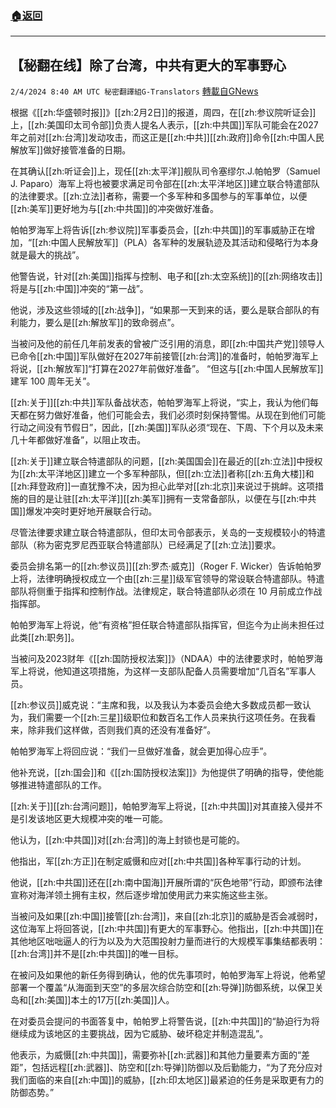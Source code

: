 ###  [:house:返回](README.md)
---


## 【秘翻在线】除了台湾，中共有更大的军事野心
`2/4/2024 8:40 AM UTC 秘密翻譯組G-Translators` [轉載自GNews](https://gnews.org/articles/2280105)

根据《[[zh:华盛顿时报]]》[[zh:2月2日]]的报道，周四，在[[zh:参议院听证会]]上，[[zh:美国印太司令部]]负责人提名人表示，[[zh:中共国]]军队可能会在2027年之前对[[zh:台湾]]发动攻击，而这正是[[zh:中共]][[zh:政府]]命令[[zh:中国人民解放军]]做好接管准备的日期。

在其确认[[zh:听证会]]上，现任[[zh:太平洋]]舰队司令塞缪尔.J.帕帕罗（Samuel J. Paparo）海军上将也被要求满足司令部在[[zh:太平洋地区]]建立联合特遣部队的法律要求。[[zh:立法]]者称，需要一个多军种和多国参与的军事单位，以便[[zh:美军]]更好地为与[[zh:中共国]]的冲突做好准备。

帕帕罗海军上将告诉[[zh:参议院]]军事委员会，[[zh:中共国]]的军事威胁正在增加，“[[zh:中国人民解放军]]（PLA）各军种的发展轨迹及其活动和侵略行为本身就是最大的挑战”。

他警告说，针对[[zh:美国]]指挥与控制、电子和[[zh:太空系统]]的[[zh:网络攻击]]将是与[[zh:中国]]冲突的“第一战”。

他说，涉及这些领域的[[zh:战争]]，“如果那一天到来的话，要么是联合部队的有利能力，要么是[[zh:解放军]]的致命弱点”。

当被问及他的前任几年前发表的曾被广泛引用的消息，即[[zh:中国共产党]]领导人已命令[[zh:中国]]军队做好在2027年前接管[[zh:台湾]]的准备时，帕帕罗海军上将说，[[zh:解放军]]“打算在2027年前做好准备”。 “但这与[[zh:中国人民解放军]]建军 100 周年无关”。

[[zh:关于]][[zh:中共]]军队备战状态，帕帕罗海军上将说，“实上，我认为他们每天都在努力做好准备，他们可能会去，我们必须时刻保持警惕。从现在到他们可能行动之间没有节假日”，因此，[[zh:美国]]军队必须“现在、下周、下个月以及未来几十年都做好准备”，以阻止攻击。

[[zh:关于]]建立联合特遣部队的问题，[[zh:美国国会]]在最近的[[zh:立法]]中授权为[[zh:太平洋地区]]建立一个多军种部队，但[[zh:立法]]者称[[zh:五角大楼]]和[[zh:拜登政府]]一直犹豫不决，因为担心此举对[[zh:北京]]来说过于挑衅。这项措施的目的是让驻[[zh:太平洋]][[zh:美军]]拥有一支常备部队，以便在与[[zh:中共国]]爆发冲突时更好地开展联合行动。

尽管法律要求建立联合特遣部队，但印太司令部表示，关岛的一支规模较小的特遣部队（称为密克罗尼西亚联合特遣部队）已经满足了[[zh:立法]]要求。

委员会排名第一的[[zh:参议员]][[zh:罗杰·威克]]（Roger F. Wicker）告诉帕帕罗上将，法律明确授权成立一个由[[zh:三星]]级军官领导的常设联合特遣部队。特遣部队将侧重于指挥和控制作战。法律规定，联合特遣部队必须在 10 月前成立作战指挥部。

帕帕罗海军上将说，他“有资格”担任联合特遣部队指挥官，但迄今为止尚未担任过此类[[zh:职务]]。

当被问及2023财年《[[zh:国防授权法案]]》（NDAA）中的法律要求时，帕帕罗海军上将说，他知道这项措施，为这样一支部队配备人员需要增加“几百名”军事人员。

[[zh:参议员]]威克说：“主席和我，以及我认为本委员会绝大多数成员都一致认为，我们需要一个[[zh:三星]]级职位和数百名工作人员来执行这项任务。在我看来，除非我们这样做，否则我们真的还没有准备好”。

帕帕罗海军上将回应说：“我们一旦做好准备，就会更加得心应手”。

他补充说，[[zh:国会]]和《[[zh:国防授权法案]]》为他提供了明确的指导，使他能够推进特遣部队的工作。

[[zh:关于]][[zh:台湾问题]]，帕帕罗海军上将说，[[zh:中共国]]对其直接入侵并不是引发该地区更大规模冲突的唯一可能。

他认为，[[zh:中共国]]对[[zh:台湾]]的海上封锁也是可能的。

他指出，军[[zh:方正]]在制定威慑和应对[[zh:中共国]]各种军事行动的计划。

他说，[[zh:中共国]]还在[[zh:南中国海]]开展所谓的“灰色地带”行动，即颁布法律宣称对海洋领土拥有主权，然后逐步增加使用武力来实施这些主张。

当被问及如果[[zh:中国]]接管[[zh:台湾]]，来自[[zh:北京]]的威胁是否会减弱时，这位海军上将回答说，[[zh:中共国]]有更大的军事野心。他指出，[[zh:中共国]]在其他地区咄咄逼人的行为以及为大范围投射力量而进行的大规模军事集结都表明：[[zh:台湾]]并不是[[zh:中共国]]的唯一目标。

在被问及如果他的新任务得到确认，他的优先事项时，帕帕罗海军上将说，他希望部署一个覆盖“从海面到天空”的多层次综合防空和[[zh:导弹]]防御系统，以保卫关岛和[[zh:美国]]本土的17万[[zh:美国]]人。

在对委员会提问的书面答复中，帕帕罗上将警告说，[[zh:中共国]]的“胁迫行为将继续成为该地区的主要挑战，因为它威胁、破坏稳定并制造混乱”。

他表示，为威慑[[zh:中共国]]，需要弥补[[zh:武器]]和其他力量要素方面的“差距”，包括远程[[zh:武器]]、防空和[[zh:导弹]]防御以及后勤能力，“为了充分应对我们面临的来自[[zh:中国]]的威胁，[[zh:印太地区]]最紧迫的任务是采取更有力的防御态势。”

